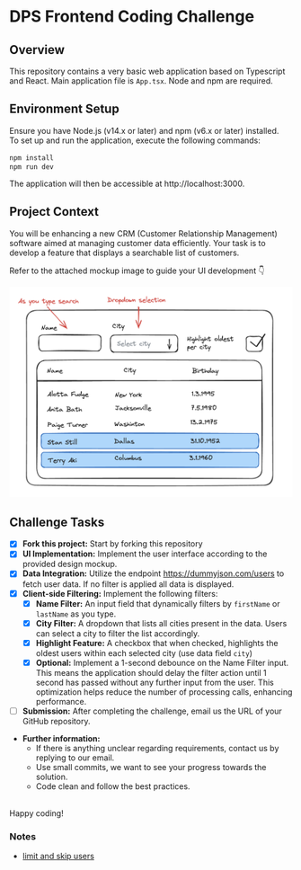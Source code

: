 # DPS Frontend Coding Challenge

## Overview

This repository contains a very basic web application based on Typescript and React. Main application file is `App.tsx`. Node and npm are required.

## Environment Setup

Ensure you have Node.js (v14.x or later) and npm (v6.x or later) installed.  
To set up and run the application, execute the following commands:

```
npm install
npm run dev
```

The application will then be accessible at http://localhost:3000.

## Project Context

You will be enhancing a new CRM (Customer Relationship Management) software aimed at managing customer data efficiently. Your task is to develop a feature that displays a searchable list of customers.

Refer to the attached mockup image to guide your UI development 👇

![Mockup](images/mockup.png)

## Challenge Tasks

- [x] **Fork this project:** Start by forking this repository
- [x] **UI Implementation:** Implement the user interface according to the provided design mockup.
- [x] **Data Integration:** Utilize the endpoint https://dummyjson.com/users to fetch user data. If no filter is applied all data is displayed.
- [x] **Client-side Filtering:** Implement the following filters:
    - [x] **Name Filter:** An input field that dynamically filters by `firstName` or `lastName` as you type.
    - [x] **City Filter:** A dropdown that lists all cities present in the data. Users can select a city to filter the list accordingly.
    - [x] **Highlight Feature:** A checkbox that when checked, highlights the oldest users within each selected city (use data field `city`)
    - [x] **Optional:** Implement a 1-second debounce on the Name Filter input. This means the application should delay the filter action until 1 second has passed without any further input from the user. This optimization helps reduce the number of processing calls, enhancing performance.
- [ ] **Submission:** After completing the challenge, email us the URL of your GitHub repository.

-   **Further information:**
    -   If there is anything unclear regarding requirements, contact us by replying to our email.
    -   Use small commits, we want to see your progress towards the solution.
    -   Code clean and follow the best practices.

\
Happy coding!

### Notes

- [limit and skip users](https://dummyjson.com/docs/users#users-limit_skip)